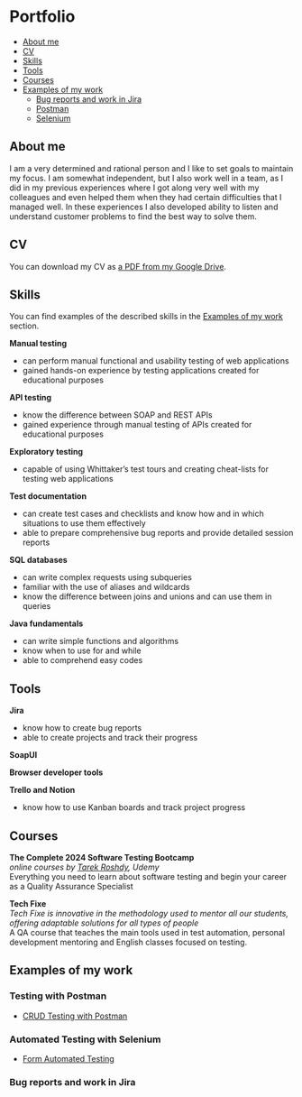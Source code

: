 # Portfolio
- [About me](#about-me)
- [CV](#cv)
- [Skills](#skills)
- [Tools](#tools)
- [Courses](#courses)
- [Examples of my work](#examples-of-my-work)
  * [Bug reports and work in Jira](#bug-reports-and-work-in-jira)
  * [Postman](#testing-with-postman)
  * [Selenium](#automated-testing-with-selenium)
    
  

 


## About me

I am a very determined and rational person and I like to set goals to maintain my focus.
I am somewhat independent, but I also work well in a team, as I did in my previous experiences where I got along very well with
my colleagues and even helped them when they had certain difficulties that I managed well.
In these experiences I also developed ability to listen and understand customer problems to find the best way to solve them.



## CV
You can download my CV as [a PDF from my Google Drive](https://drive.google.com/file/d/1YxPD0Ucy2Va4mISown3--MfvJ1ui_1eQ/view?usp=drive_link).

## Skills

You can find examples of the described skills in the [Examples of my work](#examples-of-my-work) section.

__Manual testing__
  * can perform manual functional and usability testing of web applications
  * gained hands-on experience by testing applications created for educational purposes


__API testing__
  * know the difference between SOAP and REST APIs
  * gained experience through manual testing of APIs created for educational purposes


__Exploratory testing__
  * capable of using Whittaker’s test tours and creating cheat-lists for testing web applications

__Test documentation__
  * can create test cases and checklists and know how and in which situations to use them effectively
  * able to prepare comprehensive bug reports and provide detailed session reports

__SQL databases__
  * can write complex requests using subqueries
  * familiar with the use of aliases and wildcards
  * know the difference between joins and unions and can use them in queries

__Java fundamentals__
  * can write simple functions and algorithms
  * know when to use for and while
  * able to comprehend easy codes

## Tools


__Jira__
  * know how to create bug reports
  * able to create projects and track their progress

__SoapUI__

__Browser developer tools__


__Trello and Notion__
  * know how to use Kanban boards and track project progress


## Courses

__The Complete 2024 Software Testing Bootcamp__  
*online courses by [Tarek Roshdy](https://www.udemy.com/course/testerbootcamp/), Udemy*  
Everything you need to learn about software testing and begin your career as a Quality Assurance Specialist 


__Tech Fixe__  
*Tech Fixe is innovative in the methodology used to mentor all our students, offering adaptable solutions for all types of people*  
A QA course that teaches the main tools used in test automation, personal development mentoring and English classes focused on testing.



## Examples of my work

### Testing with Postman
  * [CRUD Testing with Postman](https://github.com/EduardoQA/postman-api-testing)

### Automated Testing with Selenium
  * [Form Automated Testing](https://github.com/EduardoQA/selenium-automated-test)



### Bug reports and work in Jira



